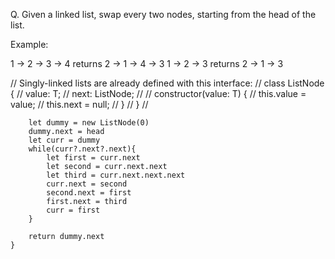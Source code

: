 Q. Given a linked list, swap every two nodes, starting from the head of the list.

Example:

1 -> 2 -> 3 -> 4 returns 2 -> 1 -> 4 -> 3
1 -> 2 -> 3 returns 2 -> 1 -> 3

// Singly-linked lists are already defined with this interface:
// class ListNode<T> {
//   value: T;
//   next: ListNode<T>;
//
//   constructor(value: T) {
//     this.value = value;
//     this.next = null;
//   }
// }
//


```function solution(head: ListNode<number>): ListNode<number> {
    let dummy = new ListNode(0)
    dummy.next = head
    let curr = dummy
    while(curr?.next?.next){
        let first = curr.next
        let second = curr.next.next
        let third = curr.next.next.next
        curr.next = second
        second.next = first
        first.next = third
        curr = first
    }
    
    return dummy.next
}
